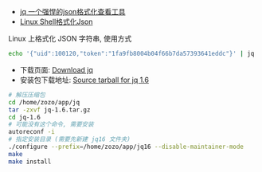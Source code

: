 
- [jq 一个强悍的json格式化查看工具](https://sq.163yun.com/blog/article/197406979988197376)
- [Linux Shell格式化Json](https://www.jianshu.com/p/fbe712c19ea2)

Linux 上格式化 JSON 字符串, 使用方式
```bash
echo '{"uid":100120,"token":"1fa9fb8004b04f66b7da57393641eddc"}' | jq .
```

- 下载页面: [Download jq](https://stedolan.github.io/jq/download/)
- 安装包下载地址: [Source tarball for jq 1.6](https://github.com/stedolan/jq/releases/download/jq-1.6/jq-1.6.tar.gz)

```bash
# 解压压缩包
cd /home/zozo/app/jq
tar -zxvf jq-1.6.tar.gz
cd jq-1.6
# 可能没有这个命令, 需要安装
autoreconf -i
# 指定安装目录 (需要先新建 jq16 文件夹)
./configure --prefix=/home/zozo/app/jq16 --disable-maintainer-mode
make
make install
```
